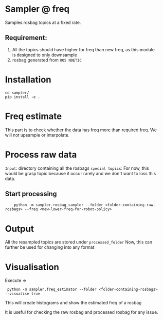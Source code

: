 # Sampler @ freq

Samples rosbag topics at a fixed rate.


## Requirement:
1. All the topics should have higher for freq than new freq, as this module is designed to only downsample
2. rosbag generated from `ROS NOETIC`

# Installation

```
cd sampler/
pip install -e .
```


# Freq estimate

This part is to check whether the data has freq more than required freq. We will not upsample or interpolate.


# Process raw data

`Input`: directory containing all the rosbags
`special topics`: For now, this would be grasp topic because it occur rarely and we don't want to loss this data.


## Start processing

```
    python -m sampler.rosbag_sampler --folder <folder-containing-raw-rosbags> --freq <new-lower-freq-for-robot-policy>
```


# Output

All the resampled topics are stored under `processed_folder`
Now, this can further be used for changing into any format


# Visualisation

Execute => 

```
 python -m sampler.freq_estimator --folder <folder-containing-rosbags> --visualise true
```

This will create histograms and show the estimated freq of a rosbag

It is useful for checking the raw rosbag and processed rosbag for any issue.




